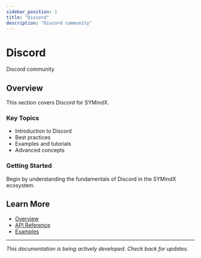 ```yaml
---
sidebar_position: 1
title: "Discord"
description: "Discord community"
---
```


# Discord

Discord community

## Overview

This section covers Discord for SYMindX.

### Key Topics

- Introduction to Discord
- Best practices
- Examples and tutorials
- Advanced concepts

### Getting Started

Begin by understanding the fundamentals of Discord in the SYMindX ecosystem.

## Learn More

- [Overview](/docs/01-overview)
- [API Reference](/docs/03-api-reference)
- [Examples](/docs/17-examples)

---

*This documentation is being actively developed. Check back for updates.*
